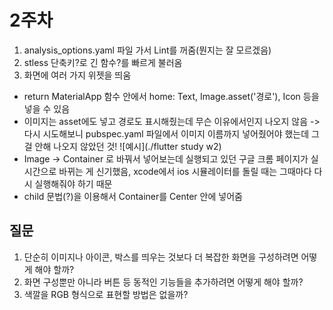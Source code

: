 # 2주차

1. analysis_options.yaml 파일 가서 Lint를 꺼줌(뭔지는 잘 모르겠음)
2. stless 단축키?로 긴 함수?를 빠르게 불러옴
3. 화면에 여러 가지 위젯을 띄움
  - return MaterialApp 함수 안에서 home: Text, Image.asset('경로'), Icon 등을 넣을 수 있음
  - 이미지는 asset에도 넣고 경로도 표시해줬는데 무슨 이유에서인지 나오지 않음
      -> 다시 시도해보니 pubspec.yaml 파일에서 이미지 이름까지 넣어줬어야 했는데 그걸 안해 나오지 않았던 것!
      ![예시](./flutter study w2)
  - Image -> Container 로 바꿔서 넣어보는데 실행되고 있던 구글 크롬 페이지가 실시간으로 바뀌는 게 신기했음, xcode에서 ios 시뮬레이터를 돌릴 때는 그때마다 다시 실행해줘야 하기 때문
  - child 문법(?)을 이용해서 Container를 Center 안에 넣어줌




## 질문
1. 단순히 이미지나 아이콘, 박스를 띄우는 것보다 더 복잡한 화면을 구성하려면 어떻게 해야 할까?
2. 화면 구성뿐만 아니라 버튼 등 동적인 기능들을 추가하려면 어떻게 해야 할까?
3. 색깔을 RGB 형식으로 표현할 방법은 없을까?

